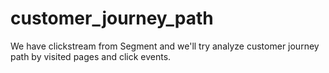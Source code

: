 # customer_journey_path

We have clickstream from Segment and we'll try analyze customer journey path by visited pages and click events.
